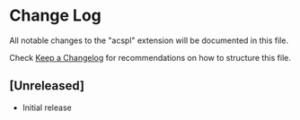 # Change Log

All notable changes to the "acspl" extension will be documented in this file.

Check [Keep a Changelog](http://keepachangelog.com/) for recommendations on how to structure this file.

## [Unreleased]

- Initial release